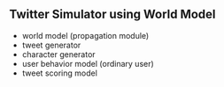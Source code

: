 ## Twitter Simulator using World Model

- world model (propagation module)
- tweet generator
- character generator
- user behavior model (ordinary user)
- tweet scoring model

